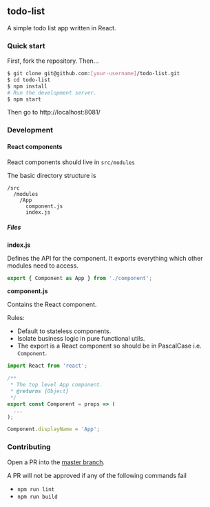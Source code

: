 ## todo-list

A simple todo list app written in React.

### Quick start

First, fork the repository. Then...

```bash
$ git clone git@github.com:[your-username]/todo-list.git
$ cd todo-list
$ npm install
# Run the development server.
$ npm start
```

Then go to http://localhost:8081/

### Development

#### React components

React components should live in `src/modules`

The basic directory structure is

```
/src
  /modules
    /App
      component.js
      index.js
```

##### Files

**index.js**

Defines the API for the component. It exports
everything which other modules need to access.

```js
export { Component as App } from './component';
```

**component.js**

Contains the React component.

Rules:
- Default to stateless components.
- Isolate business logic in pure functional utils.
- The export is a React component so should be in PascalCase i.e. `Component`.

```js
import React from 'react';

/**
 * The top level App component.
 * @returns {Object}
 */
export const Component = props => (
  ...
);

Component.displayName = 'App';
```

### Contributing

Open a PR into the [master branch](https://github.com/lodgify/todo-list/tree/master).

A PR will not be approved if any of the following commands fail
  - `npm run lint`
  - `npm run build`
